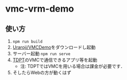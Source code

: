# vmc-vrm-demo

## 使い方

1. `npm run build`
2. [Uraroji/VMCDemo](https://github.com/Uraroji/VMCDemo)をダウンロードし起動
3. サーバー起動 `npm run serve`
4. [TDPT](https://digital-standard.com/tdpt_lp/)のVMCで通信できるアプリ等を起動
    - 注: TDPTではVMCを用いる場合は課金が必要です．
5. そしたらWebの方が動くはず